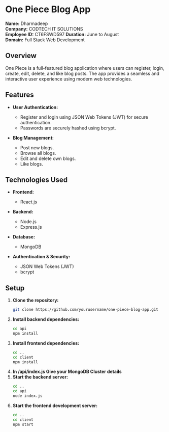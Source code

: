 # One Piece Blog App

**Name:** Dharmadeep  
**Company:** CODTECH IT SOLUTIONS  
**Employee ID:** CT6FSWD597
**Duration:** June to August  
**Domain:** Full Stack Web Development

## Overview

One Piece is a full-featured blog application where users can register, login, create, edit, delete, and like blog posts. The app provides a seamless and interactive user experience using modern web technologies.

## Features

- **User Authentication:**

  - Register and login using JSON Web Tokens (JWT) for secure authentication.
  - Passwords are securely hashed using bcrypt.

- **Blog Management:**
  - Post new blogs.
  - Browse all blogs.
  - Edit and delete own blogs.
  - Like blogs.

## Technologies Used

- **Frontend:**

  - React.js

- **Backend:**

  - Node.js
  - Express.js

- **Database:**

  - MongoDB

- **Authentication & Security:**
  - JSON Web Tokens (JWT)
  - bcrypt

## Setup

1. **Clone the repository:**
   ```bash
   git clone https://github.com/yourusername/one-piece-blog-app.git
   ```
2. **Install backend dependencies:**
   ```bash
   cd api
   npm install
   ```
3. **Install frontend dependencies:**
   ```bash
   cd ..
   cd client
   npm install
   ```
4. **In /api/index.js Give your MongoDB Cluster details**
5. **Start the backend server:**
   ```bash
   cd ..
   cd api
   node index.js
   ```
6. **Start the frontend development server:**
   ```bash
   cd ..
   cd client
   npm start
   ```
